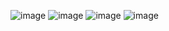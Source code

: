 ![image](https://github.com/lonesomeluvr/lonesomeluvr/assets/174548371/c10fbd98-c510-44b4-9a19-f9b0580235bc)
  ![image](https://github.com/lonesomeluvr/lonesomeluvr/assets/174548371/f9d6e20b-2552-4276-89a8-05053e7aa318)
![image](https://github.com/lonesomeluvr/lonesomeluvr/assets/174548371/032d9176-f8de-4eef-8b42-8a741a77fe17)
![image](https://github.com/lonesomeluvr/lonesomeluvr/assets/174548371/ec41e15d-a606-4334-932c-0fb7b24c282a)
